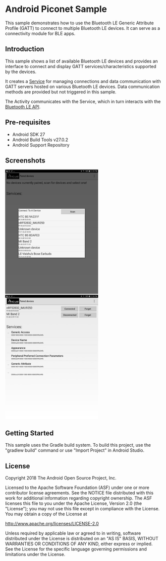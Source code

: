 
Android Piconet Sample
===================================

This sample demonstrates how to use the Bluetooth LE Generic Attribute Profile (GATT)
to connect to multiple Bluetooth LE devices. It can serve as a connectivity module for BLE apps.

Introduction
------------

This sample shows a list of available Bluetooth LE devices and provides
an interface to connect and display GATT services/characteristics supported by the devices.


It creates a [Service][1] for managing connections and data communication with GATT servers
hosted on various Bluetooth LE devices. Data communication methods are provided but not triggered in this sample.

The Activity communicates with the Service, which in turn interacts with the [Bluetooth LE API][2].

[1]:http://developer.android.com/reference/android/app/Service.html
[2]:https://developer.android.com/reference/android/bluetooth/BluetoothGatt.html

Pre-requisites
--------------

- Android SDK 27
- Android Build Tools v27.0.2
- Android Support Repository

Screenshots
-------------

<img src="screenshots/Screenshot_1.jpg" height="400" alt="Screenshot"/> <img src="screenshots/Screenshot_2.jpg" height="400" alt="Screenshot"/> 

Getting Started
---------------

This sample uses the Gradle build system. To build this project, use the
"gradlew build" command or use "Import Project" in Android Studio.

License
-------

Copyright 2018 The Android Open Source Project, Inc.

Licensed to the Apache Software Foundation (ASF) under one or more contributor
license agreements.  See the NOTICE file distributed with this work for
additional information regarding copyright ownership.  The ASF licenses this
file to you under the Apache License, Version 2.0 (the "License"); you may not
use this file except in compliance with the License.  You may obtain a copy of
the License at

http://www.apache.org/licenses/LICENSE-2.0

Unless required by applicable law or agreed to in writing, software
distributed under the License is distributed on an "AS IS" BASIS, WITHOUT
WARRANTIES OR CONDITIONS OF ANY KIND, either express or implied.  See the
License for the specific language governing permissions and limitations under
the License.

